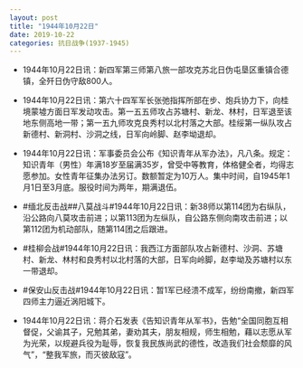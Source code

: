 ```yaml
---
layout: post
title: "1944年10月22日"
date: 2019-10-22
categories: 抗日战争(1937-1945)
---
```


<meta name="referrer" content="no-referrer" />

- 1944年10月22日讯：新四军第三师第八旅一部攻克苏北日伪屯垦区重镇合德镇，全歼日伪守敌800人。 

- 1944年10月22日讯：第六十四军军长张弛指挥所部在步、炮兵协力下，向桂境蒙墟方面日军发动攻击。第一五五师攻占苏塘村、新龙、林村，日军退至该地东侧高地一带；第一五九师攻克良秀村以北村落之大部。桂绥第一纵队攻占新德村、新洞村、沙洞之线，日军向岭脚、赵李坳退却。 

- 1944年10月22日讯：军事委员会公布《知识青年从军办法》，凡八条。规定：知识青年（男性）年满18岁至届满35岁，曾受中等教育，体格健全者，均得志愿参加。女性青年征集办法另订。数额暂定为10万人。集中时间，自1945年1月1日至3月底。服役时间为两年，期满退伍。 

- #缅北反击战##八莫战斗#1944年10月22日讯：新38师以第114团为右纵队，沿公路向八莫攻击前进；以第113团为左纵队，自公路东侧向南攻击前进；以第112团为机动部队，随第114团之后跟进。 

- #桂柳会战#1944年10月22日讯：我西江方面部队攻占新德村、沙洞、苏塘村、新龙、林村和良秀村以北村落的大部，日军向岭脚，赵李坳及苏塘村以东一带退却。 

- #保安山反击战#1944年10月22日讯：暂1军已经溃不成军，纷纷南撤，新四军四师主力逼近涡阳城下。 

- 1944年10月22日讯：蒋介石发表《告知识青年从军书》，告勉“全国同胞互相督促，父谕其子，兄勉其弟，妻劝其夫，朋友相规，师生相勉，藉以志愿从军为光荣，以规避兵役为耻辱，恢复我民族尚武的德性，改造我们社会颓靡的风气”，“整我军旅，而灭彼敌寇”。 

